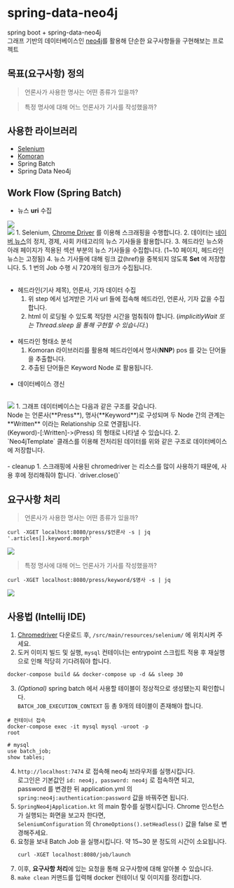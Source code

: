 # spring-data-neo4j
spring boot + spring-data-neo4j<br>
그래프 기반의 데이터베이스인 [neo4j](https://neo4j.com/)를 활용해 단순한 요구사항들을 구현해보는 프로젝트 

## 목표(요구사항) 정의
> 언론사가 사용한 명사는 어떤 종류가 있을까?<br>

> 특정 명사에 대해 어느 언론사가 기사를 작성했을까?

## 사용한 라이브러리
- [Selenium](https://www.selenium.dev/)
- [Komoran](https://docs.komoran.kr/)
- Spring Batch
- Spring Data Neo4j

## Work Flow (Spring Batch)
- 뉴스 **uri** 수집<br>

<img src="https://user-images.githubusercontent.com/17774927/200138166-119a04c4-bcc1-41e6-ba27-f82ba5ddb9f3.png"><br>
<img src="https://user-images.githubusercontent.com/17774927/200138163-415fe131-ed7c-4ae4-ab9f-1d05c4b5fafc.png">
    1. Selenium, [Chrome Driver](https://chromedriver.chromium.org/downloads) 를 이용해 스크래핑을 수행합니다.
    2. 데이터는 [네이버 뉴스](https://news.naver.com/)의 정치, 경제, 사회 카테고리의 뉴스 기사들을 활용합니다.
    3. 헤드라인 뉴스와 아래 페이지가 적용된 섹션 부분의 뉴스 기사들을 수집합니다. (1~10 페이지, 헤드라인 뉴스는 고정됨)
    4. 뉴스 기사들에 대해 링크 값(href)을 중복되지 않도록 **Set** 에 저장합니다.
    5. 1 번의 Job 수행 시 720개의 링크가 수집됩니다.
<br><br>
- 헤드라인(기사 제목), 언론사, 기자 데이터 수집
    1. 위 step 에서 넘겨받은 기사 url 들에 접속해 헤드라인, 언론사, 기자 값을 수집합니다.
    2. html 이 로딩될 수 있도록 적당한 시간을 멈춰줘야 합니다. (_implicitlyWait 또는 Thread.sleep 을 통해 구현할 수 있습니다._)
<br><br>
- 헤드라인 형태소 분석
    1. Komoran 라이브러리를 활용해 헤드라인에서 명사(**NNP**) pos 를 갖는 단어들을 추출합니다.
    2. 추출된 단어들은 Keyword Node 로 활용됩니다.
<br><br>
- 데이터베이스 갱신<br><br>
<img src="https://user-images.githubusercontent.com/17774927/200138533-cea46651-d294-426f-b2fe-a5f1cf029753.png">
    1. 그래프 데이터베이스는 다음과 같은 구조를 갖습니다.<br>
  Node 는 언론사(**Press**), 명사(**Keyword**)로 구성되며 두 Node 간의 관계는 **Written** 이라는 Relationship 으로 연결됩니다.<br>
  (Keyword)-[:Written]->(Press) 의 형태로 나타낼 수 있습니다.
    2. `Neo4jTemplate` 클래스를 이용해 전처리된 데이터를 위와 같은 구조로 데이터베이스에 저장합니다.
<br><br>
- cleanup
    1. 스크래핑에 사용된 chromedriver 는 리소스를 많이 사용하기 때문에, 사용 후에 정리해줘야 합니다. `driver.close()`

## 요구사항 처리
> 언론사가 사용한 명사는 어떤 종류가 있을까?
```shell
curl -XGET localhost:8080/press/$언론사 -s | jq '.articles[].keyword.morph'
```
<img src="https://user-images.githubusercontent.com/17774927/200144341-fb9f7589-8db2-463b-8a44-2eb879615faa.png">

> 특정 명사에 대해 어느 언론사가 기사를 작성했을까?
```shell
curl -XGET localhost:8080/press/keyword/$명사 -s | jq
```
<img src="https://user-images.githubusercontent.com/17774927/200144275-ece6078e-c869-4497-921c-01f1c9e9f356.png">

## 사용법 (Intellij IDE)
1. [Chromedriver](https://chromedriver.chromium.org/downloads) 다운로드 후, `/src/main/resources/selenium/` 에 위치시켜 주세요.
2. 도커 이미지 빌드 및 실행, `mysql` 컨테이너는 entrypoint 스크립트 적용 후 재실행으로 인해 적당히 기다려줘야 합니다.
```shell
docker-compose build && docker-compose up -d && sleep 30
```
3. _(Optional)_ spring batch 에서 사용할 테이블이 정상적으로 생성됐는지 확인합니다.<br>
`BATCH_JOB_EXECUTION_CONTEXT` 등 총 9개의 테이블이 존재해야 합니다.
```shell
# 컨테이너 접속
docker-compose exec -it mysql mysql -uroot -p
root
```
```mysql
# mysql
use batch_job;
show tables;
```
4. `http://localhost:7474` 로 접속해 neo4j 브라우저를 실행시킵니다.<br>로그인은 기본값인 `id: neo4j, password: neo4j` 로 접속하면 되고,<br>password 를 변경한 뒤 application.yml 의 `spring:neo4j:authentication:password` 값을 바꿔주면 됩니다.
5. `SpringNeo4jApplication.kt` 의 main 함수를 실행시킵니다. Chrome 인스턴스가 실행되는 화면을 보고자 한다면,<br>`SeleniumConfiguration` 의 `ChromeOptions().setHeadless()` 값을 false 로 변경해주세요.
6. 요청을 보내 Batch Job 을 실행시킵니다. 약 15~30 분 정도의 시간이 소요됩니다. 
    ```shell
    curl -XGET localhost:8080/job/launch
    ```
8. 이후, **요구사항 처리**에 있는 요청을 통해 요구사항에 대해 알아볼 수 있습니다.
9. `make clean` 커맨드를 입력해 docker 컨테이너 및 이미지를 정리합니다.
